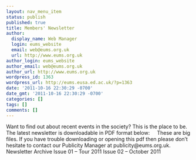```yaml
---
layout: nav_menu_item
status: publish
published: true
title: Members' Newsletter
author:
  display_name: Web Manager
  login: eums_website
  email: web@eums.org.uk
  url: http://www.eums.org.uk
author_login: eums_website
author_email: web@eums.org.uk
author_url: http://www.eums.org.uk
wordpress_id: 1363
wordpress_url: http://eums.eusa.ed.ac.uk/?p=1363
date: '2011-10-16 22:30:29 -0700'
date_gmt: '2011-10-16 22:30:29 -0700'
categories: []
tags: []
comments: []
---
```

<p>Want to find out about recent events in the society? This is the place to be. The latest newsletter is downloadable in PDF format below: &nbsp; &nbsp; These are big files. If you have trouble downloading or opening this pdf then please don&rsquo;t hesitate to contact our Publicity Manager at publicity@eums.org.uk. Newsletter Archive Issue 01 &ndash; Tour 2011 Issue 02 &ndash; October 2011</p>
